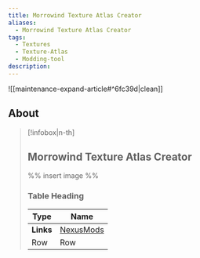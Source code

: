 ```yaml
---
title: Morrowind Texture Atlas Creator
aliases:
  - Morrowind Texture Atlas Creator
tags:
  - Textures
  - Texture-Atlas
  - Modding-tool
description: 
---
```


![[maintenance-expand-article#^6fc39d|clean]]

## About

> [!infobox|n-th]
> 
> ## Morrowind Texture Atlas Creator
> 
> %% insert image %%
> 
> ### Table Heading
> 
> | Type | Name |
> | --- | --- |
> | **Links** | [NexusMods](https://www.nexusmods.com/morrowind/mods/47199) |
> | Row | Row |